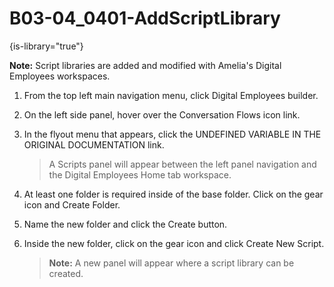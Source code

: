 # B03-04_0401-AddScriptLibrary

{is-library="true"}

<snippet id="B03-04_0401-AddScriptLibrary_snippet"> **Note:** Script libraries are added and modified with Amelia's Digital Employees workspaces.

1. From the top left main navigation menu, click Digital Employees builder.

2. On the left side panel, hover over the Conversation Flows icon link.

3. In the flyout menu that appears, click the UNDEFINED VARIABLE IN THE ORIGINAL DOCUMENTATION link.

   > A Scripts panel will appear between the left panel navigation and the Digital Employees Home tab workspace.
4. At least one folder is required inside of the base folder. Click on the gear icon and Create Folder.

5. Name the new folder and click the Create button.

6. Inside the new folder, click on the gear icon and click Create New Script.

   > **Note:** A new panel will appear where a script library can be created.

 


</snippet>